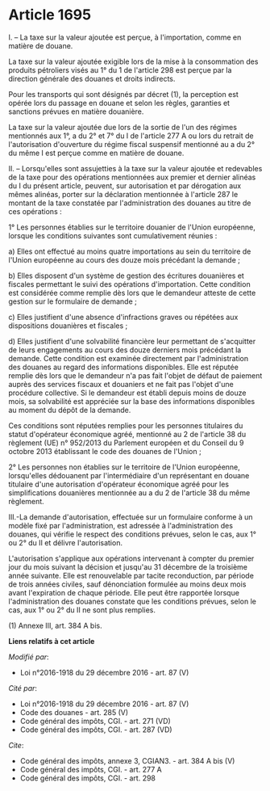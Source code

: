 # Article 1695

I. – La taxe sur la valeur ajoutée est perçue, à l'importation, comme en matière de douane. 

La taxe sur la valeur ajoutée exigible lors de la mise à la consommation des produits pétroliers visés au 1° du 1 de
l'article 298 est perçue par la direction générale des douanes et droits indirects. 

Pour les transports qui sont désignés par décret (1), la perception est opérée lors du passage en douane et selon les règles,
garanties et sanctions prévues en matière douanière. 

La taxe sur la valeur ajoutée due lors de la sortie de l'un des régimes mentionnés aux 1°, a du 2° et 7° du I de l'article
277 A ou lors du retrait de l'autorisation d'ouverture du régime fiscal suspensif mentionné au a du 2° du même I est perçue
comme en matière de douane. 

II. – Lorsqu'elles sont assujetties à la taxe sur la valeur ajoutée et redevables de la taxe pour des opérations mentionnées
aux premier et dernier alinéas du I du présent article, peuvent, sur autorisation et par dérogation aux mêmes alinéas, porter
sur la déclaration mentionnée à l'article 287 le montant de la taxe constatée par l'administration des douanes au titre de
ces opérations : 

1° Les personnes établies sur le territoire douanier de l'Union européenne, lorsque les conditions suivantes sont
cumulativement réunies : 

a) Elles ont effectué au moins quatre importations au sein du territoire de l'Union européenne au cours des douze mois
précédant la demande ; 

b) Elles disposent d'un système de gestion des écritures douanières et fiscales permettant le suivi des opérations
d'importation. Cette condition est considérée comme remplie dès lors que le demandeur atteste de cette gestion sur le
formulaire de demande ; 

c) Elles justifient d'une absence d'infractions graves ou répétées aux dispositions douanières et fiscales ; 

d) Elles justifient d'une solvabilité financière leur permettant de s'acquitter de leurs engagements au cours des douze
derniers mois précédant la demande. Cette condition est examinée directement par l'administration des douanes au regard des
informations disponibles. Elle est réputée remplie dès lors que le demandeur n'a pas fait l'objet de défaut de paiement
auprès des services fiscaux et douaniers et ne fait pas l'objet d'une procédure collective. Si le demandeur est établi depuis
moins de douze mois, sa solvabilité est appréciée sur la base des informations disponibles au moment du dépôt de la demande. 

Ces conditions sont réputées remplies pour les personnes titulaires du statut d'opérateur économique agréé, mentionné au 2 de
l'article 38 du règlement (UE) n° 952/2013 du Parlement européen et du Conseil du 9 octobre 2013 établissant le code des
douanes de l'Union ; 

2° Les personnes non établies sur le territoire de l'Union européenne, lorsqu'elles dédouanent par l'intermédiaire d'un
représentant en douane titulaire d'une autorisation d'opérateur économique agréé pour les simplifications douanières
mentionnée au a du 2 de l'article 38 du même règlement. 

III.-La demande d'autorisation, effectuée sur un formulaire conforme à un modèle fixé par l'administration, est adressée à
l'administration des douanes, qui vérifie le respect des conditions prévues, selon le cas, aux 1° ou 2° du II et délivre
l'autorisation. 

L'autorisation s'applique aux opérations intervenant à compter du premier jour du mois suivant la décision et jusqu'au 31
décembre de la troisième année suivante. Elle est renouvelable par tacite reconduction, par période de trois années civiles,
sauf dénonciation formulée au moins deux mois avant l'expiration de chaque période. Elle peut être rapportée lorsque
l'administration des douanes constate que les conditions prévues, selon le cas, aux 1° ou 2° du II ne sont plus remplies. 

(1) Annexe III, art. 384 A bis.

**Liens relatifs à cet article**

_Modifié par_:

  - Loi n°2016-1918 du 29 décembre 2016 - art. 87 (V)

_Cité par_:

  - Loi n°2016-1918 du 29 décembre 2016 - art. 87 (V)
  - Code des douanes - art. 285 (V)
  - Code général des impôts, CGI. - art. 271 (VD)
  - Code général des impôts, CGI. - art. 287 (VD)

_Cite_:

  - Code général des impôts, annexe 3, CGIAN3. - art. 384 A bis (V)
  - Code général des impôts, CGI. - art. 277 A
  - Code général des impôts, CGI. - art. 298
